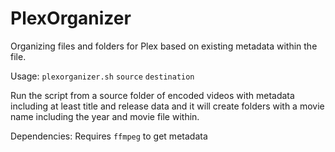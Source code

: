 # PlexOrganizer
Organizing files and folders for Plex based on existing metadata within the file.
 
 Usage:
`plexorganizer.sh` `source` `destination`

 Run the script from a source folder of encoded videos with metadata including at least title and release data and it will create folders with a movie name including the year and movie file within.

 Dependencies: 
 Requires `ffmpeg` to get metadata
